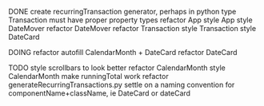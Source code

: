 DONE
create recurringTransaction generator, perhaps in python
type Transaction must have proper property types
refactor App
style App
style DateMover
refactor DateMover
refactor Transaction
style Transaction
style DateCard

DOING
refactor autofill CalendarMonth + DateCard
refactor DateCard

TODO
style scrollbars to look better
refactor CalendarMonth
style CalendarMonth
make runningTotal work
refactor generateRecurringTransactions.py
settle on a naming convention for componentName+className, ie DateCard or dateCard